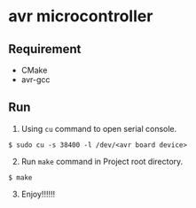 # avr microcontroller

## Requirement

* CMake
* avr-gcc

## Run
1. Using `cu` command to open serial console.
```
$ sudo cu -s 38400 -l /dev/<avr board device>
```
2. Run `make` command in Project root directory.
```
$ make
```
3. Enjoy!!!!!!
